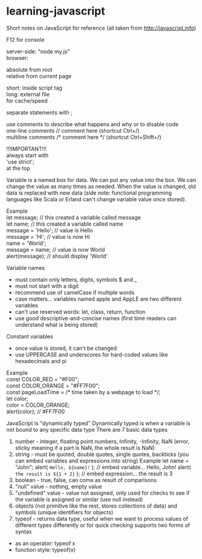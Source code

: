 # learning-javascript
Short notes on JavaScript for reference (all taken from http://javascript.info)

F12 for console

server-side: "node my.js"<br>
browser: <script></script>

<script src="/path/to/script.js"></script> absolute from root<br>
<script src="script.js"></script> relative from current page

short: inside script tag<br>
long: external file<br>
for cache/speed

separate statements with ;

use comments to describe what happens and why or to disable code<br>
one-line comments // comment here (shortcut Ctrl+/)<br>
multiline comments /* comment here */ (shortcut Ctrl+Shift+/)

!!!IMPORTANT!!!<br>
always start with<br>
'use strict';<br>
at the top

Variable is a named box for data. We can put any value into the box. We can change the value as many times as needed. When the value is changed, old data is replaced with new data (side note: functional programming languages like Scala or Erland can't change variable value once stored).

Example<br>
let message; // this created a variable called message<br>
let name; // this created a variable called name<br>
message = 'Hello'; // value is Hello<br>
message = 'Hi'; // value is now Hi<br>
name = 'World';<br>
message = name; // value is now World<br>
alert(message); // should display 'World'

Variable names
- must contain only letters, digits, symbols $ and _
- must not start with a digit
- recommend use of camelCase if multiple words
- case matters... variables named apple and AppLE are two different variables
- can't use reserved words: let, class, return, function
- use good descriptive-and-concise names (first time readers can understand what is being stored)

Constant variables
- once value is stored, it can't be changed
- use UPPERCASE and underscores for hard-coded values like hexadecimals and pi

Example<br>
const COLOR_RED = "#F00";<br>
const COLOR_ORANGE = "#FF7F00";<br>
const pageLoadTime = /* time taken by a webpage to load */;<br>
let color;<br>
color = COLOR_ORANGE;<br>
alert(color); // #FF7F00

JavaScript is "dynamically typed"
Dynamically typed is when a variable is not bound to any specific data type
There are 7 basic data types

1) number - integer, floating point numbers, Infinity, -Infinity, NaN (error, sticky meaning if a part is NaN, the whole result is NaN)
2) string - must be quoted, double quotes, single quotes, backticks (you can embed variables and expressions into string)
Example
let name = "John";
alert( `Hello, ${name}!` ); // embed variable... Hello, John!
alert( `the result is ${1 + 2}` ); // embed expression... the result is 3
3) boolean - true, false, can come as result of comparisons
4) "null" value - nothing, empty value
5) "undefined" value - value not assigned, only used for checks to see if the variable is assigned or similar (use null instead)
6) objects (not primitive like the rest, stores collections of data) and symbols (unique identifiers for objects)
7) typeof - returns data type, useful when we want to process values of different types differently or for quick checking
supports two forms of syntax
- as an operator: typeof x
- function style: typeof(x)

